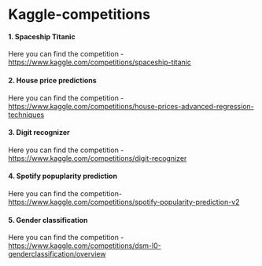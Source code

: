# Kaggle-competitions


#### 1. Spaceship Titanic
Here you can find the competition - https://www.kaggle.com/competitions/spaceship-titanic

#### 2. House price predictions
Here you can find the competition - https://www.kaggle.com/competitions/house-prices-advanced-regression-techniques

#### 3. Digit recognizer
Here you can find the competition - https://www.kaggle.com/competitions/digit-recognizer

#### 4. Spotify popuplarity prediction
Here you can find the competition- https://www.kaggle.com/competitions/spotify-popularity-prediction-v2

#### 5. Gender classification
Here you can find the competition - https://www.kaggle.com/competitions/dsm-l0-genderclassification/overview
